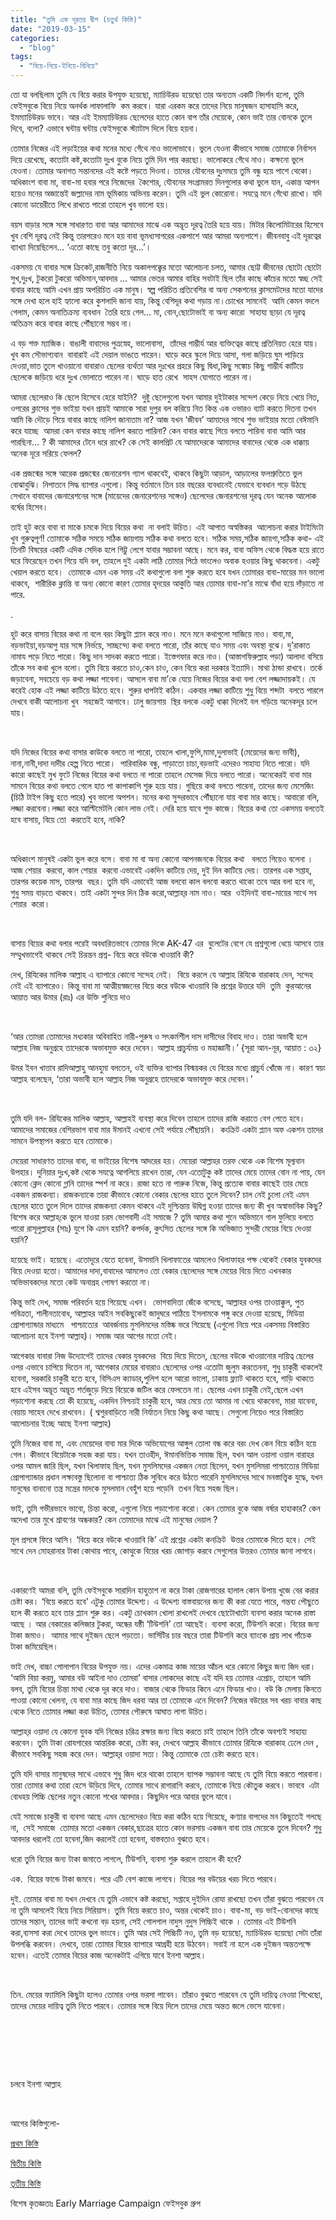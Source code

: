 ```yaml
---
title: "তুমি এক দূরতর দ্বীপ (চতুর্থ কিস্তি)"
date: "2019-03-15"
categories: 
  - "blog"
tags: 
  - "বিয়ে-নিয়ে-ইনিয়ে-বিনিয়ে"
---
```


তো যা বলছিলাম তুমি যে বিয়ে করার উপযুক্ত হয়েছো, ম্যাচিউরড হয়েছো তার অন্যতম একটি নিদর্শন হলো, তুমি ফেইসবুকে বিয়ে নিয়ে অনর্থক লাফালাফি  কম করবে। যারা এরকম করে তাদের নিয়ে মানুষজন হাসাহাসি করে, ইমম্যাচিউরড ভাবে। আর এই ইমম্যাচিউরড ছেলেদের হাতে কোন বাপ তাঁর মেয়েকে, কোন ভাই তার বোনকে তুলে দিবে, বলো? এভাবে ঘন্টায় ঘন্টায় ফেইসবুকে স্ট্যাটাস দিলে বিয়ে হয়না।

তোমার নিজের এই লড়াইয়ের কথা মনের মধ্যে গেঁথে নাও ভালোভাবে। ভুলে যেওনা কীভাবে সমাজ তোমাকে নির্বাসন দিয়ে রেখেছে, কতোটা কষ্ট,কতোটা দুঃখ বুকে নিয়ে তুমি দিন পার করছো। ভালোকরে গেঁথে নাও। কক্ষনো ভুলে যেওনা। তোমার অনাগত সন্তানদের এই কষ্টে পড়তে দিওনা। তাদের যৌবনের দুঃসময়ে তুমি বন্ধু হয়ে পাশে থেকো। অধিকাংশ বাবা মা, বাবা-মা হবার পরে নিজেদের  কৈশোর, যৌবনের সংগ্রামরত দিনগুলোর কথা ভুলে যান, একান্ত আপন হয়েও মনের অজান্তেই জল্লাদের নাম ভূমিকায় অভিনয় করেন। তুমি এই ভুল কোরোনা। সযত্নে মনে গেঁথো রাখো। যদি কোনো ডায়েরীতে লিখে রাখতে পারো তাহলে খুব ভালো হয়।

বয়স বাড়ার সঙ্গে সঙ্গে সাধারণত বাবা আর আমাদের মাঝে এক অদ্ভূত দূরত্ব তৈরি হয়ে যায়। মিটার কিলোমিটারের হিসেবে খুব বেশি দূরত্ব নেই কিন্তু তারপরেও মনে হয় বাবা ভূমধ্যসাগরের একপাশে আর আমরা অন্যপাশে। জীবনবাবু এই দূরত্বের ব্যাখ্যা দিয়েছিলেন... ‘এতো কাছে তবু কতো দূর...’।

একসময় যে বাবার সঙ্গে ক্রিকেট,রাজনীতি নিয়ে অকালপক্ক্বের মতো আলোচনা চলত, আমার ছোট্ট জীবনের ছোটো ছোটো সুখ,দুঃখ, টুকরো টুকরো অভিমান,আবদার ... আমার ভেতর আমার বাহির সবটাই ছিল তাঁর কাছে কাঁচের মতো স্বচ্ছ সেই বাবার কাছে আমি এখন প্রায় অপরিচিত এক মানুষ। স্বল্প পরিচিত প্রতিবেশির বা অন্য সেকশনের ক্লাসমেটদের মতো যাদের সঙ্গে দেখা হলে হাই হ্যালো করে কুশলাদি জানা যায়, কিন্তু বেশিদূর কথা গড়ায় না।চোখের সামনেই  আমি কেমন বদলে গেলাম, কেমন অনাতিক্রম্য ব্যবধান  তৈরি হয়ে গেল... মা, বোন,ছোটোভাই বা অন্য কারো  সাহায্য ছাড়া যে দূরত্ব  অতিক্রম করে বাবার কাছে পৌঁছানো সম্ভব না।

এ বড় শক্ত ম্যাজিক। বাঙালী বাবাদের পুত্রস্নেহ, ভালোবাসা,  তাঁদের গাম্ভীর্য আর ব্যক্তিত্বের কাছে প্রতিনিয়ত হেরে যায়।  খুব কম সৌভাগ্যবান  বাবারাই এই দেয়াল ভাঙতে পারেন। ঘাড়ে করে স্কুলে দিয়ে আসা, গলা জড়িয়ে ঘুম পাড়িয়ে দেওয়া,ভাত তুলে খাওয়ানো বাবারাও ছেলের ব্যর্থতা আর দুঃখের প্রহরে কিছু দ্বিধা,কিছু সঙ্কোচ কিছু গাম্ভীর্য কাটিয়ে ছেলেকে জড়িয়ে ধরে দুঃখ ভোলাতে পারেন না। ঘাড়ে হাত রেখে  সাহস যোগাতে পারেন না।

আমরা ছেলেরাও কি ছেলে হিসেবে হেরে যাইনি?  দুষ্টু ছেলেগুলো যখন আমার দুইটাকার সন্দেশ কেড়ে নিয়ে খেয়ে নিত, ওপরের ক্লাসের শুভ ভাইয়া যখন প্রায়ই আমাকে সারা দুপুর বল করিয়ে নিত কিন্ত এক ওভারও ব্যাট করতে দিতনা তখন আমি কি দৌড়ে গিয়ে বাবার কাছে নালিশ জানাতাম না? আজ যখন ‘জীবন’ আমাদের সাথে শুভ ভাইয়ার মতো বেঈমানি করে যাচ্ছে  আমরা কেন বাবার কাছে নালিশ করতে পারিনা? কেন বাবার কাছে গিয়ে বলতে পারিনা বাবা আমি আর পারছিনা... ? কী আমাদের টেনে ধরে রাখে? কে সেই কালপ্রিট যে আমাদেরকে আমাদের বাবাদের থেকে এক ধাক্কায় অনেক দূরে সরিয়ে ফেলল?

এক প্রজন্মের সঙ্গে আরেক প্রজন্মের জেনারেশন গ্যাপ থাকবেই, থাকবে কিছুটা আড়াল, আড়ালের ফলশ্রুতিতে ভুল বোঝাবুঝি। নিপাতনে সিদ্ধ ব্যাপার এগুলো। কিন্তু বর্তমানে তিন চার বছরের ব্যবধানেই যেভাবে ব্যবধান গড়ে উঠছে সেখানে বাবাদের জেনারেশনের সঙ্গে (মায়েদের জেনারেশনের সঙ্গেও) ছেলেদের জেনারশনের দূরত্ব যেন অনেক আলোক বর্ষের হিসেব।

তাই হুট করে বাবা বা মাকে চমকে দিয়ে বিয়ের কথা  না বলাই উচিত। এই আপাত অস্বস্তিকর  আলোচনা করার টাইমিংটা খুব গুরুত্বপূর্ণ! তোমাকে সঠিক সময়ে সঠিক জায়গায় সঠিক কথা বলতে হবে। সঠিক সময়,সঠিক জায়গা,সঠিক কথা- এই তিনটি বিষয়ের একটি এদিক সেদিক হলে গিট্টু লেগে যাবার সম্ভাবনা আছে। মনে কর, বাবা অফিস থেকে বিদ্ধস্ত হয়ে রাতে ঘরে ফিরেছেন তখন গিয়ে যদি বল, তাহলে দুই একটা লাঠি তোমার পিঠে ভাংলেও অবাক হওয়ার কিছু থাকবেনা। একটু খেয়াল করতে হবে।  তোমাকে এমন এক সময় এই কথাগুলো বলা শুরু করতে হবে যখন তোমারর বাবা-মায়ের মন ভালো থাকবে,  শারীরিক ক্লান্তি বা অন্য কোনো কারণ তোমার হৃদয়ের আকুতি আর তোমার বাবা-মা’র মাঝে বাঁধা হয়ে দাঁড়াতে না পারে.

.

হুট করে বাসায় বিয়ের কথা না বলে বরং কিছুটা প্ল্যান করে নাও। মনে মনে কথাগুলো সাজিয়ে নাও। বাবা,মা,  বড়ভাইয়া,বড়আপু যার সঙ্গে নির্ভয়ে, সাচ্ছন্দ্যে কথা বলতে পারো, তাঁর কাছে যাও সময় এবং অবস্থা বুঝে। দু’রাকাত নামায পড়ে নিতে পারো। কিছু দান সাদকা করতে পারো। ইস্তেগফার করে নাও। (আস্তাগফিরুল্লাহ পড়া) আলাদা বসিয়ে তাঁকে সব কথা খুলে বলো। তুমি বিয়ে করতে চাও,কেন চাও, কেন বিয়ে করা দরকার ইত্যাদি। মাথা ঠান্ডা রাখবে। তর্কে জড়াবেনা, সবচেয়ে বড় কথা লজ্জা পাবেনা। আসলে বাবা মা’কে যেয়ে নিজের বিয়ের কথা বলা বেশ লজ্জাদায়কই। যে করেই হোক এই লজ্জা কাটিয়ে উঠতে হবে। শুরুর ধাপটাই কঠিন। একবার লজ্জা কাটিয়ে শুধু বিয়ে শব্দটা  বলতে পারলে দেখবে বাকী আলোচনা খুব  সহজেই আগাবে। ঢালু জায়গায়  স্থির বলকে একটু ধাক্কা দিলেই বল গড়িয়ে অনেকদূর চলে যায়।

 

যদি নিজের বিয়ের কথা বাসার কাউকে বলতে না পারো, তাহলে খালা,ফুপি,মামা,দুলাভাই (মেয়েদের জন্য ভাবী), নানা,নানী,দাদা দাদীর হেল্প নিতে পারো।  পারিবারিক বন্ধু, পাড়াতো চাচা,বড়ভাই এদেরও সাহায্য নিতে পারো। যদি কারো কাছেই মুখ ফুটে নিজের বিয়ের কথা বলতে না পারো তাহলে মেসেজ দিয়ে বলতে পারো। অনেকেরই বাবা মার সামনে বিয়ের কথা বলতে গেলে হাত পা কাপাকাপি শুরু হয়ে যায়। গুছিয়ে কথা বলতে পারেনা, তাদের জন্য মেসেজিং (চিঠি টাইপ কিছু হতে পারে) খুব ভালো অপশন। মনের কথা সুন্দরভাবে পৌঁছানো যায় বাবা মার কাছে। আবারো বলি, লজ্জা করবেনা।লজ্জা করে আল্টিমেটলি কোন লাভ নেই। দেরি হয়ে যাবে শুভ কাজে। বিয়ের কথা তো একসময় বলতেই হবে বাসায়, বিয়ে তো  করতেই হবে, নাকি?

 

অধিকাংশ মানুষই একটা ভুল করে বসে। বাবা মা বা অন্য কোনো আপনজনকে বিয়ের কথা   বলতে গিয়েও বলেনা । আজ শেয়ার  করবো, কাল শেয়ার  করবো এভাবেই একদিন কাটিয়ে দেয়, দুই দিন কাটিয়ে দেয়। তারপর এক সপ্তাহ, তারপর কয়েক মাস, তারপর  বছর। তুমি যদি এভাবেই আজ বলবো কাল বলবো করতে থাকো তবে আর বলা হবে না, শুধু সময় বাড়তে থাকবে। তাই একটা সুন্দর দিন ঠিক করো,আল্লাহ্‌র নাম নাও। আর  ওইদিনই বাবা-মায়ের সাথে সব শেয়ার  করো।

 

বাসায় বিয়ের কথা বলার পরেই অবধারিতভাবে তোমার দিকে AK-47 এর  বুলেটের বেগে যে প্রশ্নগুলো ধেয়ে আসবে তার সম্মুখভাগেই থাকবে সেই চিরন্তন প্রশ্ন- বিয়ে করে বউকে খাওয়াবি কী?

দেখ, রিযিকের মালিক আল্লাহ এ ব্যাপারে কোনো সন্দেহ নেই।  বিয়ে করলে যে আল্লাহ রিযিকে বারাকাহ দেন, সন্দেহ নেই এই ব্যাপারেও। কিন্তু বাবা মা আত্মীয়স্বজনের বিয়ে করে বউকে খাওয়াবি কি প্রশ্নের উত্তরে যদি  তুমি  কুরআনের আয়াত আর উমার (রাঃ) এর উক্তি শুনিয়ে দাও

 

‘আর তোমরা তোমাদের মধ্যকার অবিবাহিত নারী-পুরুষ ও সৎকর্মশীল দাস দাসীদের বিবাহ দাও। তারা অভাবী হলে আল্লাহ নিজ অনুগ্রহে তাদেরকে অভাবমুক্ত করে দেবেন। আল্লাহ প্রাচুর্যময় ও মহাজ্ঞানী।’ {সূরা আন-নূর, আয়াত : ৩২}

উমর ইবন খাত্তাব রাদিআল্লাহু আনহুমা বলতেন, ওই ব্যক্তির ব্যাপার বিস্ময়কর যে বিয়ের মধ্যে প্রাচুর্য খোঁজে না। কারণ স্বয়ং আল্লাহ বলেছেন, ‘তারা অভাবী হলে আল্লাহ নিজ অনুগ্রহে তাদেরকে অভাবমুক্ত করে দেবেন।’

 

তুমি যদি বল- রিযিকের মালিক আল্লাহ, আল্লাহই ব্যবস্থা করে দিবেন তাহলে তাদের রাজি করাতে বেগ পেতে হবে। আমাদের সমাজের বেশিরভাগ বাবা মার ঈমানই এখনো সেই পর্যায়ে পৌঁছায়নি।  কংক্রিট একটা প্ল্যান অফ একশন তাদের সামনে উপস্থাপন করতে হবে তোমাকে।

মেয়েরা সাধারণত তাদের বাবা, বা ভাইয়ের বিশেষ আদরের হয়। মেয়েরা আল্লাহর তরফ থেকে এক বিশেষ মূল্যবান উপহার। দুনিয়ার দুঃখ,কষ্ট থেকে সযত্নে আগলিয়ে রাখেন তারা, যেন এতোটুকু কষ্ট তাদের মেয়ে তাদের বোন না পায়, যেন কোনো ক্লেদ কোনো গ্লানি তাদের স্পর্শ না করে। রাজা হতে না পারুক নিজে, কিন্তু প্রত্যেক বাবার কাছেই তার মেয়ে একজন রাজকন্যা। রাজকন্যাকে তারা কীভাবে কোনো বেকার ছেলের হাতে তুলে দিবেন? চাল নেই চুলো নেই এমন ছেলের হাতে তুলে দিলে তাদের রাজকন্যা কেমন থাকবে এই দুশ্চিন্তায় উদ্বিগ্ন হওয়া তাদের জন্য কী খুব অস্বাভাবিক কিছু? বিশেষ করে আল্লাহ্‌কে ভুলে যাওয়া চরম ভোগবাদী এই সমাজে ? তুমি আমার কথা শুনে অভিমানে গাল ফুলিয়ে বলতে পারো রাসূলুল্লাহর (সাঃ) যুগে কি এমন হয়নি? কপর্দক, কুৎসিত ছেলের সঙ্গে কি অভিজাত সুন্দরী মেয়ের বিয়ে দেওয়া হয়নি?

হয়েছে ভাই। হয়েছে। এতোদূরে যেতে হবেনা, উসমানি খিলাফাতের আমলেও খিলাফাহর পক্ষ থেকেই বেকার যুবকদের বিয়ে দেওয়া হতো। আমাদের দাদা,বাবাদের আমলেও তো বেকার ছেলেদের সঙ্গে মেয়ের বিয়ে দিতে এখনকার অভিভাবকদের মতো কেউ অনাগ্রহ পোষণ করতো না।

কিন্তু ভাই দেখ, সমাজ পরিবর্তন হয়ে গিয়েছে এখন।  ভোগবাদিতা জেঁকে বসেছে, আল্লাহর ওপর তাওয়াক্কুল, পুত পবিত্রতা, শালীনতাবোধ, আল্লাহর আইন সবকিছুকেই জাদুঘরে পাঠিয়ে ইসলামকে পঙ্গু করে দেওয়া হয়েছে, মিডিয়া প্রোপাগ্যান্ডার মাধ্যমে   পাশ্চাত্যের  আবর্জনায় মুসলিমদের মস্তিষ্ক ভরে গিয়েছে (এগুলো নিয়ে পরে একসময় বিস্তারিত আলোচনা হবে ইনশা আল্লাহ)। সমাজ আর আগের মতো নেই।

আগেকার বাবারা নিজ উদ্যোগেই তাদের বেকার যুবকদের  বিয়ে দিয়ে দিতেন, ছেলের বউকে খাওয়ানোর দায়িত্ব ছেলের ওপর এভাবে চাপিয়ে দিতেন না, আগেকার মেয়ের বাবারাও ছেলেদের ওপর এতোটা জুলুম করতেননা, শুধু চাকুরী থাকলেই হবেনা, সরকারি চাকুরী হতে হবে, বিসিএস ক্যাডার,পুলিশ হলে আরো ভালো, ঢাকায় ফ্ল্যাট থাকতে হবে, গাড়ি থাকতে হবে এইসব অদ্ভূত অদ্ভূত শর্তজুড়ে দিয়ে বিয়েকে জটিল করে ফেলতেন না। ছেলের এখন চাকুরী নেই,ছেলে এখন পড়াশোনা করছে তো কী হয়েছে, একদিন নিশ্চয়ই চাকুরী হবে, আর মেয়ে তো আমার না খেয়ে থাকবেনা, মারা যাবেনা, বেয়ায় সাহেব দেখে রাখবেন। ( শ্বশুরবাড়িতে নারী নির্যাতন নিয়ে কিছু কথা আছে। সেগুলো নিয়েও পরে বিস্তারিত আলোচনার ইচ্ছে আছে ইনশা আল্লাহ)

তুমি নিজের বাবা মা, এবং মেয়েদের বাবা মার দিকে অভিযোগের আঙ্গুল তোলা বন্ধ করে বরং দেখ কেন বিয়ে কঠিন হয়ে গেল। কীভাবে বিয়েটাকে সহজ করা যায়। যখন তাওহীদ, ঈমানভিত্তিক সমাজ ছিল, যখন আল ওয়ালা ওয়াল বারাহর ওপর আমল জারি ছিল, যখন খিলাফাহ ছিল, যখন মুসলিমদের একজন নেতা ছিলেন, যখন মুসলিমরা পাশ্চাত্যের মিডিয়া প্রোপাগ্যান্ডার প্রধান লক্ষ্যবস্তু ছিলোনা বা পাশ্চাত্য ঠিক সুবিধে করে উঠতে পারেনি মুসলিমদের সাথে মনস্তাত্ত্বিক যুদ্ধে, যখন মানুষের বানানো তন্ত্র মন্ত্রের মাদকে মুসলমান বেহুঁশ হয়ে পড়েনি  তখন বিয়ে সহজ ছিল।

ভাই, তুমি গভীরভাবে ভাবো, চিন্তা করো, এগুলো নিয়ে পড়াশোনা করো। কেন তোমার বুকে আজ বর্ষার হাহাকার? কেন অদেখা তার মুখে শ্রাবণের অন্ধকার? কেন তোমাদের মাঝে এই মানুষের দেয়াল ?

মূল প্রসঙ্গে ফিরে আসি। ‘বিয়ে করে বউকে খাওয়াবি কি’ এই প্রশ্নের একটা কনক্রিট  উত্তর তোমাকে দিতে হবে। সেই সাথে দেন মোহরানার টাকা কোথায় পাবে, কোত্থুকে বিয়ের খরচ জোগাড় করবে সেগুলোর উত্তরও তোমার জানা লাগবে।

 

একারণেই আমরা বলি, তুমি ফেইসবুকে সারাদিন হাহুতাশ না করে টাকা রোজগারের হালাল কোন উপায় খুজে বের করার চেষ্টা কর। ‘বিয়ে করতে হবে’ এটুকু তোমার উদ্দেশ্য। এ উদ্দেশ্য বাস্তবায়নের জন্য কী করা যেতে পারে, গন্তব্য পৌছুতে হলে কী করতে হবে তার প্ল্যান শুরু কর। একটু চোখকান খোলা রাখলেই দেখবে ছোটোখাটো ব্যবসা করার অনেক রাস্তা আছে । আর বেকারের কলিজার টুকরা, অন্ধের যষ্ঠী ‘টিউশনি’ তো আছেই। ব্যবসা করো, টিউশনি করো। বিয়ের জন্য টাকা জমাও।  আমার সাথে দুইজন ছেলে পড়তো। ভার্সিটির চার বছরে তারা টিউশনি করে ব্যাংকে প্রায় লাখ পাঁচেক টাকা জমিয়েছিল।

ভাই দেখ, বাচ্চা পোলাপান বিয়ের উপযুক্ত নয়। এদের একমাত্র কাজ মায়ের আঁচল ধরে কোনো কিছুর জন্য জিদ ধরা। ‘আমি বিয়া করমু, আমার বউ আইনা দাও তোমরা’ বাসার লোকদের কাছে এই যদি হয় তোমার এপ্রোচ, তাহলে আমি বলব, তুমি বিয়ের চিন্তা মাথা থেকে দূর করে দাও। বাজার থেকে ফিডার কিনে এনে ফিডার খাও। বউ কি মেলায় কিনতে পাওয়া কোনো খেলনা, যে বাবা মার কাছে জিদ ধরবা আর তা তোমাকে এনে দিবেন? নিজের বউয়ের সব খরচ বাবার কাছ থেকে নিতে তোমার লজ্জা করা উচিত, তোমার পৌরুষে আঘাত লাগা উচিত।

আল্লাহ্‌র ওয়াদা যে কোনো যুবক যদি নিজের চরিত্র রক্ষার জন্য বিয়ে করতে চাই তাহলে তিনি তাঁকে অবশ্যই সাহায্য করবেন। তুমি টাকা রোযগারের আন্তরিক করো, চেষ্টা কর, দেখবে আল্লাহ কীভাবে তোমার রিযিকে বারাকাহ ঢেলে দেন , কীভাবে সবকিছু সহজ করে দেন। আল্লাহ্‌র ওয়াদা সত্য। কিন্তু তোমাকে তো চেষ্টা করতে হবে।

তুমি যদি বাসার মানুষদের সাথে এভাবে শুধু জিদ ধরে থাকো তাহলে ব্যাপক সম্ভাবনা আছে যে তুমি বিয়ে করতে পারবানা। তারা তোমার কথা তারা হেসে উড়িয়ে দিবে, তোমার সাথে রাগারাগি করবে, তোমাকে নিয়ে কৌতুক করবে। ভাববে  এটা বোধহয় পিচ্চি ছেলের নতুন কোনো শখের আবদার। কিছুদিন পরে আবার ভুলে যাবে।

যেই সমাজে চাকুরী বা ব্যবসা আছে এমন ছেলেদেরও বিয়ে করা কঠিন হয়ে গিয়েছে, কণ্যার বাপদের মন কিছুতেই গলছে না,  সেই সমাজে  তোমার মতো একজন বেকার,ছাত্রের হাতে কোন ভরসায় একজন বাবা তার মেয়েকে তুলে দিবেন? শুধু আবদার ধরলেই তো হবেনা,জিদ করলেই তো হবেনা, বাস্তবতাও বুঝতে হবে।

ধরো তুমি বিয়ের জন্য টাকা জমাতে লাগলে, টিউশনি, ব্যবসা শুরু করলে তাহলে কী হবে?

এক.  বিয়ের ফান্ডে টাকা জমবে। পরে এটি বেশ কাজে লাগবে। বিয়ের পর বউয়ের খরচ দিতে পারবে।

দুই. তোমার বাবা মা যখন দেখবে যে তুমি এভাবে কষ্ট করছো, সপ্তাহে দুইদিন রোযা রাখছো তখন তাঁরা বুঝতে পারবেন যে না তুমি আসলেই বিয়ে নিয়ে সিরিয়াস। তুমি বিয়ে করতে চাও, অন্তর থেকেই চাও। বাবা-মা, বড় ভাই-বোনদের কাছে তাদের সন্তান, তাদের ভাই কখনো বড় হয়না, সেই গোলগাল নাদুস নুদুস পিচ্চিই থাকে । তোমার এই টিউশনি করা,ব্যসসা করা দেখে তাদের ভুল ভাংবে। তুমি আর সেই পিচ্চিটি নও, তুমি বড় হয়েছো, ম্যাচিউরড হয়েছো সেটা তাঁরা উপলব্ধি করবেন। দেখবে, তারা তোমার বিয়ের ব্যাপারে আগ্রহী হয়ে উঠবেন। সবাই না হলে এক দুইজন অন্ততপক্ষে হবেন। এতেই তোমার বিয়ের কাজ অনেকটাই এগিয়ে যাবে ইনশা আল্লাহ।

 

তিন. মেয়ের ফ্যামিলি কিছুটা হলেও তোমার ওপর ভরসা পাবেন। তাঁরাও বুঝতে পারবেন যে তুমি দায়িত্ব নেওয়া শিখেছো, তাদের মেয়ের দায়িত্ব তুমি নিতে পারবে। তোমার সঙ্গে বিয়ে দিলে তাদের মেয়ে অন্তত জলে ভেসে যাবেনা।

 

 

 

চলবে ইনশা আল্লাহ

 

আগের কিস্তিগুলো-

[প্রথম কিস্তি](https://cms.lostmodesty.com/2019/02/তুমি_এক_দূরতর_দ্বীপ-প্রথম/)

[দ্বিতীয় কিস্তি](https://cms.lostmodesty.com/2019/02/তুমি-এক-দূরতর-দ্বীপ-দ্বিত/)

[তৃতীয় কিস্তি](https://cms.lostmodesty.com/2019/03/durotordip3/)

বিশেষ কৃতজ্ঞতাঃ Early Marriage Campaign ফেইসবুক গ্রুপ
